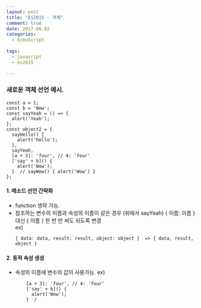 ```yaml
---
layout: post
title: "ES2015 - 객체"
comment: true
date: 2017-06-02
categories:
  - EcmaScript
  
tags:
  - javasript
  - es2015

---
```


### 새로운 객체 선언 예시.
  ```
  const a = 1;
  const b = 'Wow';
  const sayYeah = () => {
    alert('Yeah'); 
  };
  const object2 = {
    sayHello() {
      alert('hello');
    },
    sayYeah,
    [a + 3]: 'four', // 4: 'four'
    ['say' + b]() {
      alert('Wow');
    }  // sayWow() { alert('Wow') }
  };
  ```
  
#### 1. 메소드 선언 간략화
  * function 생략 가능.
  * 참조하는 변수의 이름과 속성의 이름이 같은 경우 (위에서 sayYeah) { 이름: 이름 } 대신 { 이름 } 한 번 만 써도 되도록 변경  
  ex)
    ```
    { data: data, result: result, object: object }  => { data, result, object }
    ```
#### 2. 동적 속성 생성
  * 속성의 이름에 변수의 값이 사용가능. 
  ex)
      ```
          [a + 3]: 'four', // 4: 'four'
          ['say' + b]() {
            alert('Wow');
          }  /
      ```
